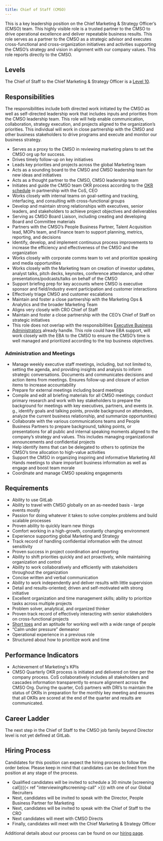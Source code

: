 ```yaml
---
title: Chief of Staff (CMSO)
---
```


This is a key leadership position on the Chief Marketing & Strategy Officer’s (CMSO) team. This highly visible role is a trusted partner to the CMSO to drive operational excellence and deliver repeatable business results. This role serves as a partner to the CMSO as a strategic advisor and executes cross-functional and cross-organization initiatives and activities supporting the CMSO’s strategy and vision in alignment with our company values. This role reports directly to the CMSO.

## Levels

The Chief of Staff to the Chief Marketing & Strategy Officer is a [Level 10](/handbook/total-rewards/compensation/compensation-calculator/#gitlab-job-grades).

## Responsibilities

The responsibilities include both directed work initiated by the CMSO as well as self-directed leadership work that includes inputs and priorities from the CMSO leadership team. This role will help enable communication, collaboration, strategy execution, and projects aligned to the organization’s priorities. This individual will work in close partnership with the CMSO and other business stakeholders to drive programs and execute and monitor our business strategy.

- Serves as a proxy to the CMSO in reviewing marketing plans to set the CMSO org up for success.
- Drives timely follow-up on key initiatives
- Leads key priorities and projects across the global Marketing team
- Acts as a sounding board to the CMSO and CMSO leadership team for new ideas and initiatives
- Acts as a thought partner to the CMSO, CMSO leadership team
- Initiates and guide the CMSO team OKR process according to the [OKR schedule](/handbook/company/okrs/#schedule) in partnership with the CoS, CEO
- Works closely with internal teams on goal-setting and tracking, interfacing, and consulting with cross-functional groups
- Develop and maintain strong relationships with executives, senior leaders, and stakeholders to achieve project objectives and deliverables
- Serving as CMSO Board Liaison, including creating and developing Board and Committee materials
- Partners with the CMSO’s People Business Partner, Talent Acquisition lead, MOPs team, and Finance team to support planning, metrics, reporting, and decisions
- Identify, develop, and implement continuous process improvements to increase the efficiency and effectiveness of the CMSO and the organization
- Works closely with corporate comms team to vet and prioritize speaking and media opportunities
- Works closely with the Marketing team on creation of investor updates, analyst talks, pitch decks, keynotes, conference attendance, and other presentations/podcasts/talks on behalf of the CMSO
- Support briefing prep for key accounts where CMSO is executive sponsor and field/industry event participation and customer interactions
- Effectively triage CMSO and customer escalations
- Maintain and foster a close partnership with the Marketing Ops & Analytics and the broader Marketing Team
- Aligns very closely with CRO Chief of Staff
- Maintain and foster a close partnership with the CEO’s Chief of Staff on strategic initiatives
- This role does not overlap with the responsibilities [Executive Business Administrators](/job-families/people-group/executive-business-administrator/) already handle. This role could have EBA support, will work closely with the EBA to the CMSO to ensure the CMSO’s time is well managed and prioritized according to the top business objectives.

### Administration and Meetings

- Manage weekly executive staff meetings, including, but not limited to, setting the agenda, and providing insights and analysis to inform strategic conversations. Documents and communicates decisions and action items from meetings. Ensures follow-up and closure of action items to increase accountability
- Prepare for external meetings including board meetings
- Compile and edit all briefing materials for all CMSO meetings; conduct primary research and work with key stakeholders to prepare the background for meetings with key executives, partners, and events (e. g., identify goals and talking points, provide background on attendees, analyze the current business relationship, and summarize opportunities)
- Collaborate with the various communications teams and People Business Partners to prepare background, talking points, or presentations for all public and internal speaking moments aligned to the company’s strategy and values. This includes managing organizational announcements and confidential projects
- Help identify items that can be delegated to others to optimize the CMSO’s time allocation to high-value activities
- Support the CMSO in organizing inspiring and informative Marketing All Hands meetings to share important business information as well as engage and boost team morale
- Coordinate and manage CMSO speaking engagements

## Requirements

- Ability to use GitLab
- Ability to travel with CMSO globally on an as-needed basis - large events mostly
- Passion for doing whatever it takes to solve complex problems and build scalable processes
- Proven ability to quickly learn new things
- Comfort working in a high-growth, constantly changing environment
- Experience supporting global Marketing and Strategy
- Track record of handling confidential information with the utmost sensitivity
- Proven success in project coordination and reporting
- Ability to shift priorities quickly and act proactively, while maintaining organization and control
- Ability to work collaboratively and efficiently with stakeholders throughout the organization
- Concise written and verbal communication
- Ability to work independently and deliver results with little supervision
- Detail and results-oriented; driven and self-motivated with strong initiative
- Excellent organization and time management skills; ability to prioritize tasks across multiple projects
- Problem solver, analytical, and organized thinker
- Proven track record of effectively interacting with senior stakeholders on cross-functional projects
- [Short toes](/handbook/values/#short-toes) and an aptitude for working well with a wide range of people
- “Calm under pressure” demeanor
- Operational experience in a previous role
- Structured about how to prioritize work and time

## Performance Indicators

- Achievement of Marketing's KPIs
- CMSO Quarterly OKR process is initiated and delivered on time per the company process. CoS collaboratively includes all stakeholders and cascades information transparently to ensure alignment across the CMSO Org. During the quarter, CoS partners with DRI’s to maintain the status of OKRs in preparation for the monthly key meeting and ensures that all OKRs are scored at the end of the quarter and results are communicated.

## Career Ladder

The next step in the Chief of Staff to the CMSO job family beyond Director level is not yet defined at GitLab.

## Hiring Process

Candidates for this position can expect the hiring process to follow the order below. Please keep in mind that candidates can be declined from the position at any stage of the process.

- Qualified candidates will be invited to schedule a 30 minute [screening call]({{< ref "interviewing#screening-call" >}}) with one of our Global Recruiters
- Next, candidates will be invited to speak with the Director, People Business Partner for Marketing
- Next, candidates will be invited to speak with the Chief of Staff to the CRO
- Next candidates will meet with CMSO Directs
- Finally, candidates will meet with the Chief Marketing & Strategy Officer

Additional details about our process can be found on our [hiring page](/handbook/hiring).
